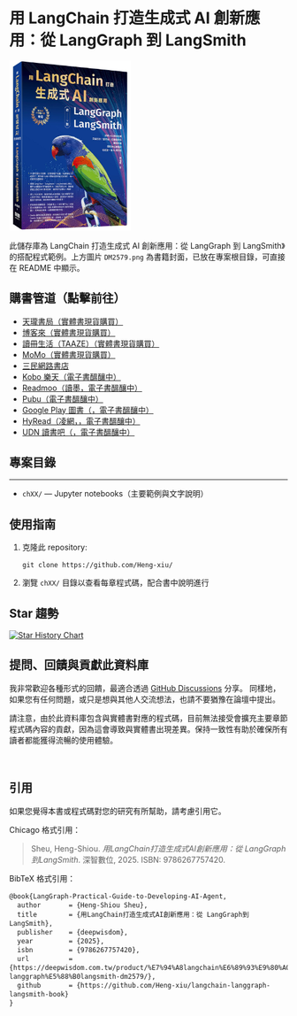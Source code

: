 # 用 LangChain 打造生成式 AI 創新應用：從 LangGraph 到 LangSmith
<a href="https://www.tenlong.com.tw/products/9786267757420?list_name=r-zh_tw"><img src="DM2579.png" width="220px"></a>

此儲存庫為 LangChain 打造生成式 AI 創新應用：從 LangGraph 到 LangSmith》的搭配程式範例。上方圖片 `DM2579.png` 為書籍封面，已放在專案根目錄，可直接在 README 中顯示。

## 購書管道（點擊前往）

- [天瓏書局（實體書現貨購買）](https://www.tenlong.com.tw/products/9786267757420?list_name=r-zh_tw)
- [博客來（實體書現貨購買）](https://www.books.com.tw/products/0011034639)
- [讀冊生活（TAAZE）（實體書現貨購買）](https://www.taaze.tw/usedList.html?oid=11101075533&srsltid=AfmBOop1EHDSSTnQjW5c3KGEj8ypmPekY_3upR8dNBqgLj3fmECWs06a)
- [MoMo（實體書現貨購買）](https://www.momoshop.com.tw/goods/GoodsDetail.jsp?i_code=14531088&srsltid=AfmBOoo7iDii1A--AG8-_KIGMJwDaPkfKQxAFbpyYtb5ODD622voqa95)
- [三民網路書店](https://www.sanmin.com.tw/product/index/014909299)
- [Kobo 樂天（電子書醞釀中）]()
- [Readmoo（讀墨，電子書醞釀中）]()
- [Pubu（電子書醞釀中）]()
- [Google Play 圖書（，電子書醞釀中）]()
- [HyRead（凌網，，電子書醞釀中）]()
- [UDN 讀書吧（，電子書醞釀中）]()

## 專案目錄
---------------------

- `chXX/` — Jupyter notebooks（主要範例與文字說明）

## 使用指南

1. 克隆此 repository:
   ```
   git clone https://github.com/Heng-xiu/

2. 瀏覽 `chXX/` 目錄以查看每章程式碼，配合書中說明進行

## Star 趨勢

[![Star History Chart](https://api.star-history.com/svg?repos=Heng-xiu/langchain-langgraph-langsmith-book&type=Date)](https://star-history.com/#Heng-xiu/langchain-langgraph-langsmith-book&Date)

## 提問、回饋與貢獻此資料庫

我非常歡迎各種形式的回饋，最適合透過 [GitHub Discussions](https://github.com/Heng-xiu/langchain-langgraph-langsmith-book/discussions) 分享。 同樣地，如果您有任何問題，或只是想與其他人交流想法，也請不要猶豫在論壇中提出。

請注意，由於此資料庫包含與實體書對應的程式碼，目前無法接受會擴充主要章節程式碼內容的貢獻，因為這會導致與實體書出現差異。保持一致性有助於確保所有讀者都能獲得流暢的使用體驗。

 
## 引用

如果您覺得本書或程式碼對您的研究有所幫助，請考慮引用它。

Chicago 格式引用：

> Sheu, Heng-Shiou. *用LangChain打造生成式AI創新應用：從 LangGraph到LangSmith*. 深智數位, 2025. ISBN: 9786267757420.

BibTeX 格式引用：

```
@book{LangGraph-Practical-Guide-to-Developing-AI-Agent,
  author       = {Heng-Shiou Sheu},
  title        = {用LangChain打造生成式AI創新應用：從 LangGraph到LangSmith},
  publisher    = {deepwisdom},
  year         = {2025},
  isbn         = {9786267757420},
  url          = {https://deepwisdom.com.tw/product/%E7%94%A8langchain%E6%89%93%E9%80%A0%E7%94%9F%E6%88%90%E5%BC%8Fai%E5%89%B5%E6%96%B0%E6%87%89%E7%94%A8%EF%BC%9A%E5%BE%9E-langgraph%E5%88%B0langsmith-dm2579/},
  github       = {https://github.com/Heng-xiu/langchain-langgraph-langsmith-book}
}
```